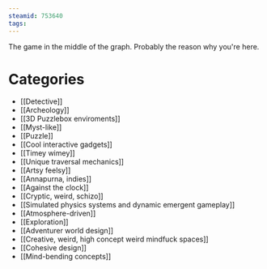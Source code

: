 ```yaml
---
steamid: 753640
tags:
---
```

The game in the middle of the graph. Probably the reason why you're here.
# Categories
- [[Detective]]
- [[Archeology]]
- [[3D Puzzlebox enviroments]]
- [[Myst-like]]
- [[Puzzle]]
- [[Cool interactive gadgets]]
- [[Timey wimey]]
- [[Unique traversal mechanics]]
- [[Artsy feelsy]]
- [[Annapurna, indies]]
- [[Against the clock]]
- [[Cryptic, weird, schizo]]
- [[Simulated physics systems and dynamic emergent gameplay]]
- [[Atmosphere-driven]]
- [[Exploration]]
- [[Adventurer world design]]
- [[Creative, weird, high concept weird mindfuck spaces]]
- [[Cohesive design]]
- [[Mind-bending concepts]]
